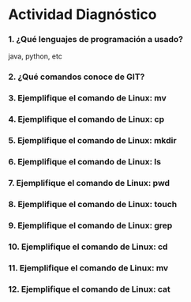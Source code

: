 # Actividad Diagnóstico


### 1. ¿Qué lenguajes de programación a usado?
java, python, etc
### 2. ¿Qué comandos conoce de GIT?
### 3. Ejemplifique el comando de Linux: mv
### 4. Ejemplifique el comando de Linux: cp
### 5. Ejemplifique el comando de Linux: mkdir
### 6. Ejemplifique el comando de Linux: ls
### 7. Ejemplifique el comando de Linux: pwd
### 8. Ejemplifique el comando de Linux: touch
### 9. Ejemplifique el comando de Linux: grep
### 10. Ejemplifique el comando de Linux: cd
### 11. Ejemplifique el comando de Linux: mv
### 12. Ejemplifique el comando de Linux: cat

